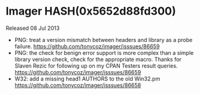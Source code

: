 # Imager HASH(0x5652d88fd300)

Released 08 Jul 2013

- PNG: treat a version mismatch between headers and library as a probe failure. https://github.com/tonycoz/imager/isssues/86659 
- PNG: the check for benign error support is more complex than a simple library version check, check for the appropriate macro. Thanks for Slaven Rezic for following up on my CPAN Testers result queries. https://github.com/tonycoz/imager/isssues/86659 
- W32: add a missing head1 AUTHORS to the old Win32.pm https://github.com/tonycoz/imager/isssues/86658